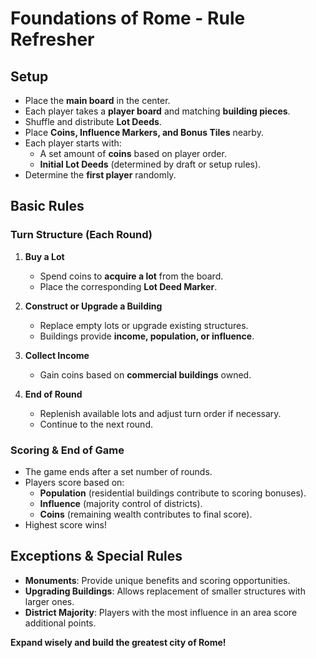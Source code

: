 # Foundations of Rome - Rule Refresher

## Setup
- Place the **main board** in the center.
- Each player takes a **player board** and matching **building pieces**.
- Shuffle and distribute **Lot Deeds**.
- Place **Coins, Influence Markers, and Bonus Tiles** nearby.
- Each player starts with:
  - A set amount of **coins** based on player order.
  - **Initial Lot Deeds** (determined by draft or setup rules).
- Determine the **first player** randomly.

## Basic Rules
### Turn Structure (Each Round)
1. **Buy a Lot**
   - Spend coins to **acquire a lot** from the board.
   - Place the corresponding **Lot Deed Marker**.

2. **Construct or Upgrade a Building**
   - Replace empty lots or upgrade existing structures.
   - Buildings provide **income, population, or influence**.

3. **Collect Income**
   - Gain coins based on **commercial buildings** owned.

4. **End of Round**
   - Replenish available lots and adjust turn order if necessary.
   - Continue to the next round.

### Scoring & End of Game
- The game ends after a set number of rounds.
- Players score based on:
  - **Population** (residential buildings contribute to scoring bonuses).
  - **Influence** (majority control of districts).
  - **Coins** (remaining wealth contributes to final score).
- Highest score wins!

## Exceptions & Special Rules
- **Monuments**: Provide unique benefits and scoring opportunities.
- **Upgrading Buildings**: Allows replacement of smaller structures with larger ones.
- **District Majority**: Players with the most influence in an area score additional points.

**Expand wisely and build the greatest city of Rome!**
